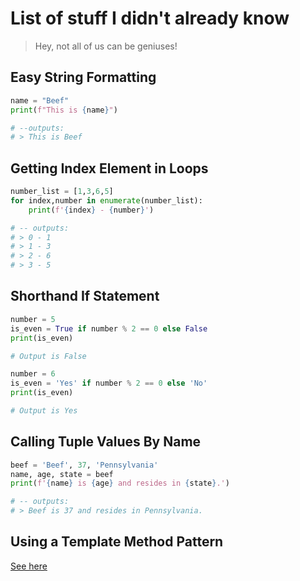 # List of stuff I didn't already know
> Hey, not all of us can be geniuses!

## Easy String Formatting
```python
name = "Beef"
print(f"This is {name}")

# --outputs:
# > This is Beef
```     

## Getting Index Element in Loops
```python
number_list = [1,3,6,5]
for index,number in enumerate(number_list):
    print(f'{index} - {number}')

# -- outputs:
# > 0 - 1
# > 1 - 3
# > 2 - 6
# > 3 - 5
```

## Shorthand If Statement
```python
number = 5
is_even = True if number % 2 == 0 else False
print(is_even)

# Output is False

number = 6
is_even = 'Yes' if number % 2 == 0 else 'No'
print(is_even)

# Output is Yes
```

## Calling Tuple Values By Name
```python
beef = 'Beef', 37, 'Pennsylvania'
name, age, state = beef
print(f'{name} is {age} and resides in {state}.')

# -- outputs:
# > Beef is 37 and resides in Pennsylvania.
```

## Using a Template Method Pattern
[See here](https://github.com/beef-erikson/PythonProgrammingForBeginnersUdemy/blob/master/OOP_Again/recipe.py)
